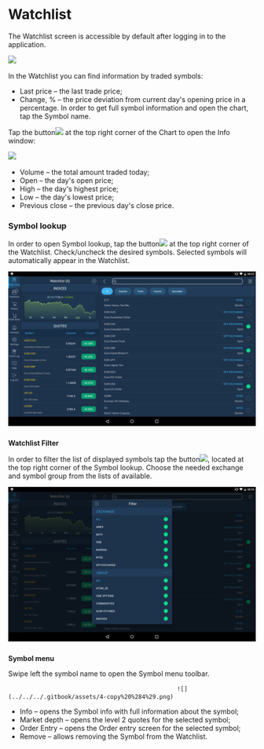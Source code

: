 # Watchlist


The Watchlist screen is accessible by default after logging in to the application.

![](../../../.gitbook/assets/first.png)


In the Watchlist you can find information by traded symbols:

* Last price – the last trade price;
* Change, % – the price deviation from current day's opening price in a percentage. In order to get full symbol information and open the chart, tap the Symbol name. 

Tap the button![](../../../.gitbook/assets/arrow-right%20%281%29.jpg)
at the top right corner of the Chart to open the Info window:

![](../../../.gitbook/assets/second%20%281%29.png)

* Volume – the total amount traded today;
* Open – the day's open price;
* High – the day's highest price;
* Low – the day's lowest price;
* Previous close – the previous day's close price.

### **Symbol lookup** 

In order to open Symbol lookup, tap the button![](../../../.gitbook/assets/add%20%283%29.jpg)
at the top right corner of the Watchlist. Check/uncheck the desired symbols. Selected symbols will automatically appear in the Watchlist.

![](../../../.gitbook/assets/2%20%2817%29.png)

### 
**Watchlist Filter**

 In order to filter the list of displayed symbols tap the button![](../../../.gitbook/assets/filter%20%282%29.jpg), 
located at the top right corner of the Symbol lookup. Choose the needed exchange and symbol group from the lists of available.

![](../../../.gitbook/assets/3%20%2829%29.png)

### 
**Symbol menu**

Swipe left the symbol name to open the Symbol menu toolbar.

                                                    ![](../../../.gitbook/assets/4-copy%20%284%29.png) 

* Info – opens the Symbol info with full information about the symbol;
* Market depth – opens the level 2 quotes for the selected symbol;
* Order Entry – opens the Order entry screen for the selected symbol;
* Remove – allows removing the Symbol from the Watchlist.

